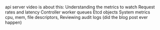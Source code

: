 api server
video is about this:
Understanding the metrics to watch
Request rates and latency
Controller worker queues
Etcd objects
System metrics
cpu, mem, file descriptors, 
Reviewing audit logs (did the blog post ever happen)

